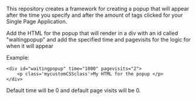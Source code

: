 This repository creates a framework for creating a popup that will appear after the time you specify and after the amount of <a> tags clicked for your Single Page Application.

Add the HTML for the popup that will render in a div with an id called "waitingpopup" and add the specified time and pagevisits for the logic for when it will appear

Example:

	<div id="waitingpopup" time="1000" pagevisits="2">
		<p class='mycustomCSSclass'>My HTML for the popup </p>
	</div>

Default time will be 0 and default page visits will be 0.